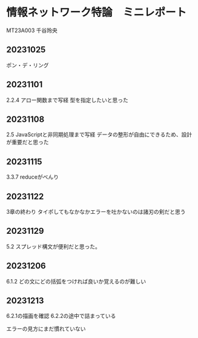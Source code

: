 # 情報ネットワーク特論　ミニレポート

MT23A003 千谷玲央

## 20231025

ポン・デ・リング

## 20231101

2.2.4 アロー関数まで写経
型を指定したいと思った

## 20231108

2.5 JavaScriptと非同期処理まで写経
データの整形が自由にできるため、設計が重要だと思った


## 20231115

3.3.7
reduceがべんり


## 20231122

3章の終わり
タイポしてもなかなかエラーを吐かないのは諸刃の剣だと思う


## 20231129

5.2
スプレッド構文が便利だと思った。

## 20231206

6.1.2
どの文にどの括弧をつければ良いか覚えるのが難しい

## 20231213

6.2.1の描画を確認
6.2.2の途中で詰まっている

エラーの見方にまだ慣れていない
